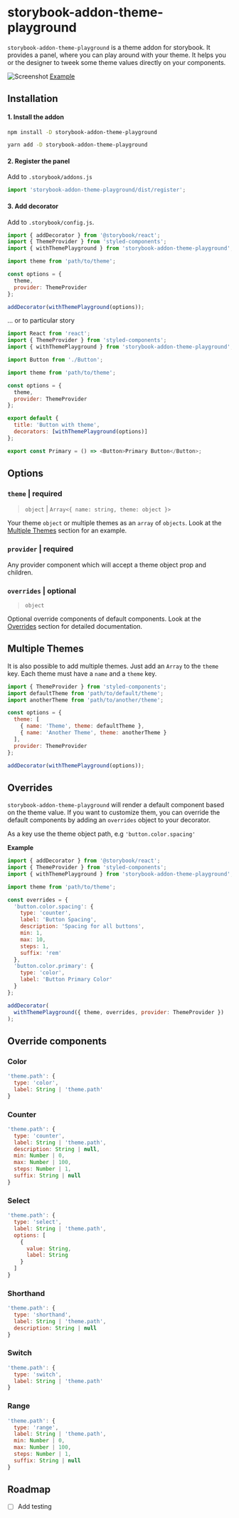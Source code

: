 # storybook-addon-theme-playground

`storybook-addon-theme-playground` is a theme addon for storybook. It provides a panel, where you can play around with your theme. It helps you or the designer to tweek some theme values directly on your components.

![Screenshot](./assets/screenshot.png)
[Example](https://storybook-addon-theme-playground.now.sh)

## Installation

#### 1. Install the addon

```sh
npm install -D storybook-addon-theme-playground

yarn add -D storybook-addon-theme-playground
```

#### 2. Register the panel

Add to `.storybook/addons.js`

```js
import 'storybook-addon-theme-playground/dist/register';
```

#### 3. Add decorator

Add to `.storybook/config.js`.

```js
import { addDecorator } from '@storybook/react';
import { ThemeProvider } from 'styled-components';
import { withThemePlayground } from 'storybook-addon-theme-playground';

import theme from 'path/to/theme';

const options = {
  theme,
  provider: ThemeProvider
};

addDecorator(withThemePlayground(options));
```

... or to particular story

```js
import React from 'react';
import { ThemeProvider } from 'styled-components';
import { withThemePlayground } from 'storybook-addon-theme-playground';

import Button from './Button';

import theme from 'path/to/theme';

const options = {
  theme,
  provider: ThemeProvider
};

export default {
  title: 'Button with theme',
  decorators: [withThemePlayground(options)]
};

export const Primary = () => <Button>Primary Button</Button>;
```

## Options

### `theme` | required

> `object` | `Array<{ name: string, theme: object }>`

Your theme `object` or multiple themes as an `array` of `objects`. Look at the [Multiple Themes](#multiple-themes) section for an example.

### `provider` | required

Any provider component which will accept a theme object prop and children.

### `overrides` | optional

> `object`

Optional override components of default components. Look at the [Overrides](#overrides) section for detailed documentation.

## Multiple Themes

It is also possible to add multiple themes. Just add an `Array` to the `theme` key. Each theme must have a `name` and a `theme` key.

```js
import { ThemeProvider } from 'styled-components';
import defaultTheme from 'path/to/default/theme';
import anotherTheme from 'path/to/another/theme';

const options = {
  theme: [
    { name: 'Theme', theme: defaultTheme },
    { name: 'Another Theme', theme: anotherTheme }
  ],
  provider: ThemeProvider
};

addDecorator(withThemePlayground(options));
```

## Overrides

`storybook-addon-theme-playground` will render a default component based on the theme value. If you want to customize them, you can override the default components by adding an `overrides` object to your decorator.

As a key use the theme object path, e.g `'button.color.spacing'`

**Example**

```js
import { addDecorator } from '@storybook/react';
import { ThemeProvider } from 'styled-components';
import { withThemePlayground } from 'storybook-addon-theme-playground';

import theme from 'path/to/theme';

const overrides = {
  'button.color.spacing': {
    type: 'counter',
    label: 'Button Spacing',
    description: 'Spacing for all buttons',
    min: 1,
    max: 10,
    steps: 1,
    suffix: 'rem'
  },
  'button.color.primary': {
    type: 'color',
    label: 'Button Primary Color'
  }
};

addDecorator(
  withThemePlayground({ theme, overrides, provider: ThemeProvider })
);
```

## Override components

### Color

```js
'theme.path': {
  type: 'color',
  label: String | 'theme.path'
}
```

### Counter

```js
'theme.path': {
  type: 'counter',
  label: String | 'theme.path',
  description: String | null,
  min: Number | 0,
  max: Number | 100,
  steps: Number | 1,
  suffix: String | null
}
```

### Select

```js
'theme.path': {
  type: 'select',
  label: String | 'theme.path',
  options: [
    {
      value: String,
      label: String
    }
  ]
}
```

### Shorthand

```js
'theme.path': {
  type: 'shorthand',
  label: String | 'theme.path',
  description: String | null
}
```

### Switch

```js
'theme.path': {
  type: 'switch',
  label: String | 'theme.path'
}
```

### Range

```js
'theme.path': {
  type: 'range',
  label: String | 'theme.path',
  min: Number | 0,
  max: Number | 100,
  steps: Number | 1,
  suffix: String | null
}
```

## Roadmap

- [ ] Add testing
